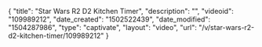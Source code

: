 {
    "title": "Star Wars R2 D2 Kitchen Timer",
    "description": "",
    "videoid": "109989212",
    "date_created": "1502522439",
    "date_modified": "1504287986",
    "type": "captivate",
    "layout": "video",
    "url": "\/v\/star-wars-r2-d2-kitchen-timer\/109989212"
}